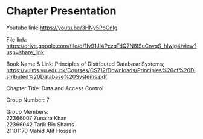 
# Chapter Presentation

Youtube link: https://youtu.be/3HNy5PoCnIg

File link: https://drive.google.com/file/d/1Iv91JI4PczqTdQ7N8ISuCnvqS_hlwlg4/view?usp=share_link

Book Name & Link: Principles of Distributed Database Systems; https://vulms.vu.edu.pk/Courses/CS712/Downloads/Principles%20of%20Distributed%20Database%20Systems.pdf

Chapter Title: Data and Access Control

Group Number: 7

Group Members:\
22366007 Zunaira Khan\
22366042 Tarik Bin Shams\
21101170 Mahid Atif Hossain